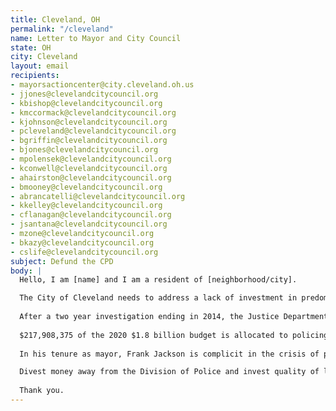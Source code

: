 ```yaml
---
title: Cleveland, OH
permalink: "/cleveland"
name: Letter to Mayor and City Council
state: OH
city: Cleveland
layout: email
recipients:
- mayorsactioncenter@city.cleveland.oh.us
- jjones@clevelandcitycouncil.org
- kbishop@clevelandcitycouncil.org
- kmccormack@clevelandcitycouncil.org
- kjohnson@clevelandcitycouncil.org
- pcleveland@clevelandcitycouncil.org
- bgriffin@clevelandcitycouncil.org
- bjones@clevelandcitycouncil.org
- mpolensek@clevelandcitycouncil.org
- kconwell@clevelandcitycouncil.org
- ahairston@clevelandcitycouncil.org
- bmooney@clevelandcitycouncil.org
- abrancatelli@clevelandcitycouncil.org
- kkelley@clevelandcitycouncil.org
- cflanagan@clevelandcitycouncil.org
- jsantana@clevelandcitycouncil.org
- mzone@clevelandcitycouncil.org
- bkazy@clevelandcitycouncil.org
- cslife@clevelandcitycouncil.org
subject: Defund the CPD
body: |
  Hello, I am [name] and I am a resident of [neighborhood/city].

  The City of Cleveland needs to address a lack of investment in predominantly Black and Brown communities and an over-investment in their criminalization. Although the current fiscal year city budget was approved in March, the City of Cleveland must reduce the Cleveland Police Department budget.
 
  After a two year investigation ending in 2014, the Justice Department cited CPD for abuse due to a pattern and practice of excessive force. We cannot rely on the Division of Police to “self-evaluate in order to improve in areas of training, efficient and effective delivery of services, officer safety, and community engagement” in the best interest of the public.
 
  $217,908,375 of the 2020 $1.8 billion budget is allocated to policing. Even though federal mandates from the settlement with the Justice Department require certain budget allocations for consent decree compliance, it is a despicable display of priorities that the 2020 Division of Police budget has increased by $10 million from 2019, an increase that is greater than the entire 2020 Department of Housing budget.
 
  In his tenure as mayor, Frank Jackson is complicit in the crisis of police brutality. Tragic killings of Black Clevelanders — including Timothy Russell, Malissa Williams, Tamir Rice, Desmond Franklin — have all happened under Mayor Jackson’s tenure. Mayor Jackson said on June 3rd, 2020 in an interview with The Appeal that a) he would not revisit reallocating police at this time b) we cannot rely on the government with regard to ending structural racism and police violence and we should instead look to philanthropy and the private sector. I demand the City of Cleveland reconsider and revisit these stances that are antithetical to social justice and ending police brutality.

  Divest money away from the Division of Police and invest quality of life for all through social services like education, housing, healthcare, cooperative businesses, community centers, and community-led organizations and projects. I know the Cleveland City Council cares about these issues, especially after the recent unanimous vote to declare racism a public health crisis. I ask that you continue to find sustainable, long-term change for the entire community. Research shows that a living wage, access to holistic health services and treatment, educational opportunity, and stable housing are far more successful at reducing crime than police or prisons.
 
  Thank you.
---
```


